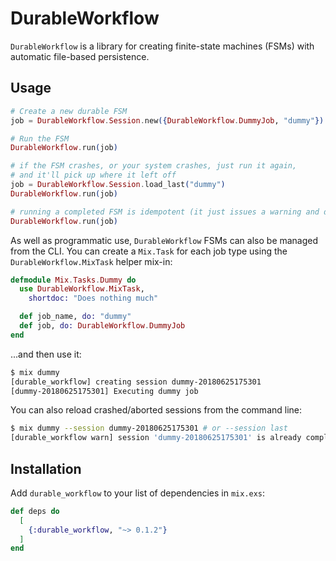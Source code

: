 # DurableWorkflow

`DurableWorkflow` is a library for creating finite-state machines (FSMs)
with automatic file-based persistence.

## Usage

```elixir
# Create a new durable FSM
job = DurableWorkflow.Session.new({DurableWorkflow.DummyJob, "dummy"})

# Run the FSM
DurableWorkflow.run(job)

# if the FSM crashes, or your system crashes, just run it again,
# and it'll pick up where it left off
job = DurableWorkflow.Session.load_last("dummy")
DurableWorkflow.run(job)

# running a completed FSM is idempotent (it just issues a warning and does nothing)
DurableWorkflow.run(job)
```

As well as programmatic use, `DurableWorkflow` FSMs can also be managed from the CLI.
You can create a `Mix.Task` for each job type using the `DurableWorkflow.MixTask`
helper mix-in:

```elixir
defmodule Mix.Tasks.Dummy do
  use DurableWorkflow.MixTask,
    shortdoc: "Does nothing much"

  def job_name, do: "dummy"
  def job, do: DurableWorkflow.DummyJob
end
```

...and then use it:

```bash
$ mix dummy
[durable_workflow] creating session dummy-20180625175301
[dummy-20180625175301] Executing dummy job
```

You can also reload crashed/aborted sessions from the command line:

```bash
$ mix dummy --session dummy-20180625175301 # or --session last
[durable_workflow warn] session 'dummy-20180625175301' is already completed
```

## Installation

Add `durable_workflow` to your list of dependencies in `mix.exs`:

```elixir
def deps do
  [
    {:durable_workflow, "~> 0.1.2"}
  ]
end
```
